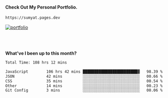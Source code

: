 #### Check Out My Personal Portfolio.
````bash
https://sumyat.pages.dev
````

<a href='https://sumyat.pages.dev/'>
    <img src='https://github.com/sumyat-aung/sumyat-aung/assets/108873224/c9b4f2be-c585-4dd3-84e1-692c3854a6d8' alt='portfolio' align='center' />
</a>


<br />
<br />


<br />
<br />

**What've I been up to this month?**

<!--START_SECTION:waka-->

```txt
Total Time: 108 hrs 12 mins

JavaScript        106 hrs 42 mins ████████████████████████▓   98.39 %
JSON              42 mins         ░░░░░░░░░░░░░░░░░░░░░░░░░   00.66 %
CSS               35 mins         ░░░░░░░░░░░░░░░░░░░░░░░░░   00.54 %
Other             14 mins         ░░░░░░░░░░░░░░░░░░░░░░░░░   00.23 %
Git Config        3 mins          ░░░░░░░░░░░░░░░░░░░░░░░░░   00.06 %
```

<!--END_SECTION:waka-->




